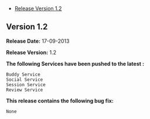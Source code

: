 * [Release Version 1.2](https://github.com/shephertz/App42-ActionScript-SDK/blob/1.x/Change%20Log.md#version-12)

## Version 1.2

**Release Date:** 17-09-2013

**Release Version:** 1.2

**The following Services have been pushed to the latest :**

```
Buddy Service
Social Service
Session Service
Review Service
```

**This release contains the following bug fix:**

```
None
```
